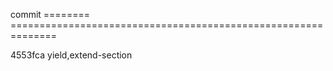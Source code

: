 commit
========    ==============================================================

4553fca      yield,extend-section
